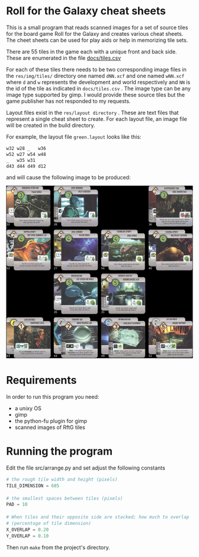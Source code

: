 
# Roll for the Galaxy cheat sheets

This is a small program that reads scanned images for a set of source
tiles for the board game Roll for the Galaxy and creates various cheat
sheets.  The cheet sheets can be used for play aids or help in
memorizing tile sets.

There are 55 tiles in the game each with a unique front and back side.
These are enumerated in the file [docs/tiles.csv](docs/tiles.csv)

For each of these tiles there needs to be two corresponding image
files in the `res/img/tiles/` directory one named `dNN.xcf` and one named
`wNN.xcf` where `d` and `w` represents the development and world
respectively and `NN` is the id of the tile as indicated in
`docs/tiles.csv` .  The image type can be any image type supported by
gimp. I would provide these source tiles but the game publisher has
not responded to my requests.

Layout files exist in the `res/layout directory` .  These are text files
that represent a single cheat sheet to create.  For each layout file,
an image file will be created in the build directory.

For example, the layout file `green.layout` looks like this:

```
w32 w28 _   w36
w52 w27 w54 w48
_   w35 w31
d43 d44 d49 d12
```

and will cause the following image to be produced:

![green-thumb](/docs/green-thumb.png)

# Requirements

In order to run this program you need:

* a unixy OS
* gimp
* the python-fu plugin for gimp
* scanned images of RftG tiles

# Running the program

Edit the file src/arrange.py and set adjust the following constants

```python
# the rough tile width and height (pixels)
TILE_DIMENSION = 685

# the smallest spaces between tiles (pixels)
PAD = 10

# When tiles and their opposite side are stacked; how much to overlap
# (percentage of tile dimension)
X_OVERLAP = 0.20
Y_OVERLAP = 0.10
```

Then run `make` from the project's directory.
